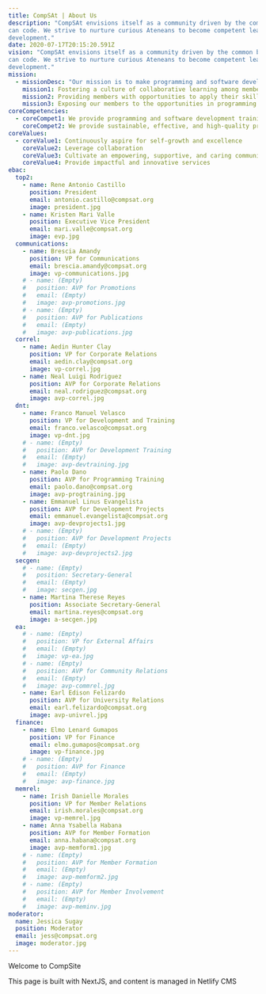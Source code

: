 ```yaml
---
title: CompSAt | About Us
description: "CompSAt envisions itself as a community driven by the common belief that anyone
can code. We strive to nurture curious Ateneans to become competent leaders in software
development."
date: 2020-07-17T20:15:20.591Z
vision: "CompSAt envisions itself as a community driven by the common belief that anyone
can code. We strive to nurture curious Ateneans to become competent leaders in software
development."
mission:
  - missionDesc: "Our mission is to make programming and software development accessible to anyone by:"
    mission1: Fostering a culture of collaborative learning among members through tutorials, workshops, talks, and other initiatives
    mission2: Providing members with opportunities to apply their skills and grow as leaders through events and development projects
    mission3: Exposing our members to the opportunities in programming and development that contribute to expanding their network
coreCompetencies:
  - coreCompet1: We provide programming and software development training that caters to both the interests of the members and meets the demands of the industry through workshops, mentorship programs, and the like.
    coreCompet2: We provide sustainable, effective, and high-quality programming and software development services for students, as well as commercial and non-profit organizations based within and outside the Ateneo community.
coreValues:
  - coreValue1: Continuously aspire for self-growth and excellence
    coreValue2: Leverage collaboration
    coreValue3: Cultivate an empowering, supportive, and caring community
    coreValue4: Provide impactful and innovative services
ebac:
  top2:
    - name: Rene Antonio Castillo
      position: President
      email: antonio.castillo@compsat.org
      image: president.jpg
    - name: Kristen Mari Valle
      position: Executive Vice President
      email: mari.valle@compsat.org
      image: evp.jpg
  communications:
    - name: Brescia Amandy
      position: VP for Communications
      email: brescia.amandy@compsat.org
      image: vp-communications.jpg
    # - name: (Empty)
    #   position: AVP for Promotions
    #   email: (Empty)
    #   image: avp-promotions.jpg
    # - name: (Empty)
    #   position: AVP for Publications
    #   email: (Empty)
    #   image: avp-publications.jpg
  correl:
    - name: Aedin Hunter Clay
      position: VP for Corporate Relations
      email: aedin.clay@compsat.org
      image: vp-correl.jpg
    - name: Neal Luigi Rodriguez
      position: AVP for Corporate Relations
      email: neal.rodriguez@compsat.org
      image: avp-correl.jpg
  dnt:
    - name: Franco Manuel Velasco
      position: VP for Development and Training
      email: franco.velasco@compsat.org
      image: vp-dnt.jpg
    # - name: (Empty)
    #   position: AVP for Development Training
    #   email: (Empty)
    #   image: avp-devtraining.jpg
    - name: Paolo Dano
      position: AVP for Programming Training
      email: paolo.dano@compsat.org
      image: avp-progtraining.jpg
    - name: Emmanuel Linus Evangelista
      position: AVP for Development Projects
      email: emmanuel.evangelista@compsat.org
      image: avp-devprojects1.jpg
    # - name: (Empty)
    #   position: AVP for Development Projects
    #   email: (Empty)
    #   image: avp-devprojects2.jpg
  secgen:
    # - name: (Empty)
    #   position: Secretary-General
    #   email: (Empty)
    #   image: secgen.jpg
    - name: Martina Therese Reyes
      position: Associate Secretary-General
      email: martina.reyes@compsat.org
      image: a-secgen.jpg
  ea:
    # - name: (Empty)
    #   position: VP for External Affairs
    #   email: (Empty)
    #   image: vp-ea.jpg
    # - name: (Empty)
    #   position: AVP for Community Relations
    #   email: (Empty)
    #   image: avp-commrel.jpg
    - name: Earl Edison Felizardo
      position: AVP for University Relations
      email: earl.felizardo@compsat.org
      image: avp-univrel.jpg
  finance:
    - name: Elmo Lenard Gumapos
      position: VP for Finance
      email: elmo.gumapos@compsat.org
      image: vp-finance.jpg
    # - name: (Empty)
    #   position: AVP for Finance
    #   email: (Empty)
    #   image: avp-finance.jpg
  memrel:
    - name: Irish Danielle Morales
      position: VP for Member Relations
      email: irish.morales@compsat.org
      image: vp-memrel.jpg
    - name: Anna Ysabella Habana
      position: AVP for Member Formation
      email: anna.habana@compsat.org
      image: avp-memform1.jpg
    # - name: (Empty)
    #   position: AVP for Member Formation
    #   email: (Empty)
    #   image: avp-memform2.jpg
    # - name: (Empty)
    #   position: AVP for Member Involvement
    #   email: (Empty)
    #   image: avp-meminv.jpg
moderator:
  name: Jessica Sugay
  position: Moderator
  email: jess@compsat.org
  image: moderator.jpg
---
```


Welcome to CompSite

This page is built with NextJS, and content is managed in Netlify CMS
